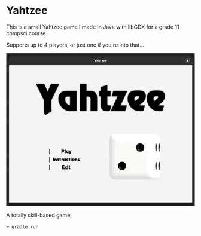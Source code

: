 # Yahtzee

This is a small Yahtzee game I made in Java with libGDX for a grade 11 compsci course.

Supports up to 4 players, or just one if you're into that...

![Demo](/screenshots/demo.gif)

A totally skill-based game. 

```
➜ gradle run
```